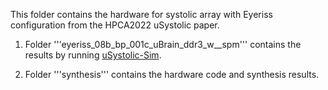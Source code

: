 This folder contains the hardware for systolic array with Eyeriss configuration from the HPCA2022 uSystolic paper.

1. Folder '''eyeriss_08b_bp_001c_uBrain_ddr3_w__spm''' contains the results by running [uSystolic-Sim](https://github.com/diwu1990/uSystolic-Sim).

2. Folder '''synthesis''' contains the hardware code and synthesis results.